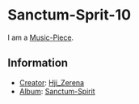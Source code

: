 # Sanctum-Sprit-10

I am a [Music-Piece](90000010.md).

## Information

- [Creator](600098.md): [Hji_Zerena](70000082.md)
- [Album](90000044.md): [Sanctum-Spirit](91000013.md)
